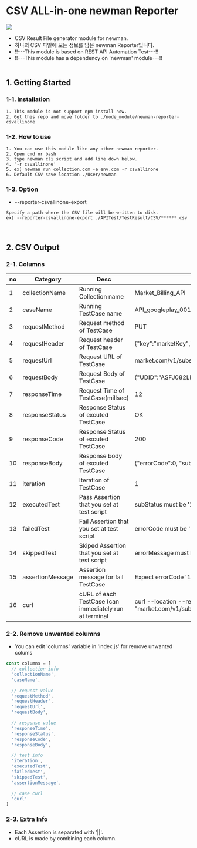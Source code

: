 # CSV ALL-in-one newman Reporter
<img src="https://blog.kakaocdn.net/dn/79CWs/btqFoP5voGA/joxJDVcORakigFAOhrLwCK/img.png">

* CSV Result File generator module for newman.
* 하나의 CSV 파일에 모든 정보를 담은 newman Reporter입니다.
* !!---This module is based on REST API Automation Test---!!
* !!---This module has a dependency on 'newman' module---!!
<br><br>

## 1. Getting Started
### 1-1. Installation
```
1. This module is not support npm install now.
2. Get this repo and move folder to ./node_module/newman-reporter-csvallinone
```
### 1-2. How to use
```
1. You can use this module like any other newman reporter.
2. Open cmd or bash
3. type newman cli script and add line down below.
4. '-r csvallinone'
5. ex) newman run collection.com -e env.com -r csvallinone
6. Default CSV save location ./User/newman
```
### 1-3. Option
* --reporter-csvallinone-export
```
Specify a path where the CSV file will be written to disk.
ex) --reporter-csvallinone-export ./APITest/TestResult/CSV/******.csv
```
<br>

## 2. CSV Output
### 2-1. Columns
| no | Category   | Desc | example
|-|-----------------|-----------------------|-|
|1| collectionName  | Running Collection name | Market_Billing_API |
|2| caseName   | Running TestCase name | API_googleplay_001 |
|3| requestMethod  | Request method of TestCase | PUT |
|4| requestHeader  | Request header of TestCase | {"key":"marketKey","value":"sf92mtkfnalsk28jsdw"}
|5| requestUrl  | Request URL of TestCase | market.com/v1/subscribe
|6| requestBody  | Request Body of TestCase | {"UDID":"ASFJ082LFN29F8SDFMW0FKDF"}
|7| responseTime  | Request Time of TestCase(millsec) | 12
|8| responseStatus  | Response Status of excuted TestCase | OK
|9| responseCode  | Response Status of excuted TestCase | 200
|10| responseBody  | Response body of excuted TestCase | {"errorCode":0, "subStatus":1}
|11| iteration  | Iteration of TestCase | 1
|12| executedTest  | Pass Assertion that you set at test script | subStatus must be '1'
|13| failedTest  | Fail Assertion that you set at test script | errorCode must be '1'
|14| skippedTest  | Skiped Assertion that you set at test script | errorMessage must be 'Ok'
|15| assertionMessage  | Assertion message for fail TestCase | Expect errorCode '1' but get '0'
|16| curl  | cURL of each TestCase (can immediately run at terminal  | curl --location --request PUT "market.com/v1/subscribe"...
### 2-2. Remove unwanted columns
* You can edit 'columns' variable in 'index.js' for remove unwanted colums
```js
const columns = [
  // collection info
  'collectionName',
  'caseName',

  // request value
  'requestMethod',
  'requestHeader',
  'requestUrl',
  'requestBody',

  // response value
  'responseTime',
  'responseStatus',
  'responseCode',
  'responseBody',

  // test info
  'iteration',
  'executedTest',
  'failedTest',
  'skippedTest',
  'assertionMessage',

  // case curl
  'curl'
]
```
### 2-3. Extra Info
* Each Assertion is separated with '||'.
* cURL is made by combining each column.
